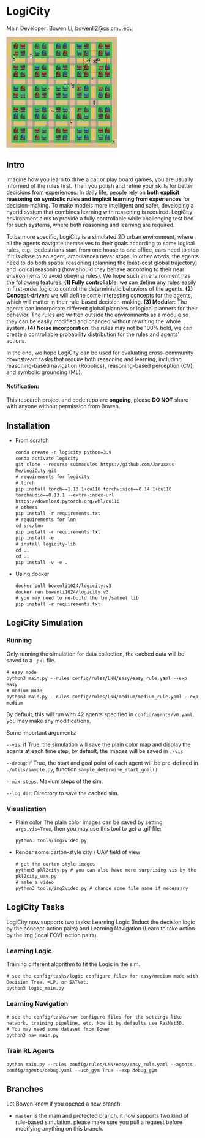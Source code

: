 # LogiCity

Main Developer: Bowen Li, bowenli2@cs.cmu.edu

<img src="imgs/81.png" alt="81" style="zoom:30%;" />

## Intro

Imagine how you learn to drive a car or play board games, you are usually informed of the rules first. Then you polish and refine your skills for better decisions from experiences. In daily life, people rely on **both explicit reasoning on symbolic rules and implicit learning from experiences** for decision-making. To make models more intelligent and safer, developing a hybrid system that combines learning with reasoning is required. LogiCity environment aims to provide a fully controllable while challenging test bed for such systems, where both reasoning and learning are required.

To be more specific, LogiCity is a simulated 2D urban environment, where all the agents navigate themselves to their goals according to some logical rules, e.g., pedestrians start from one house to one office, cars need to stop if it is close to an agent, ambulances never stops. In other words, the agents need to do both spatial reasoning (planning the least-cost global trajectory) and logical reasoning (how should they behave according to their near environments to avoid obeying rules). We hope such an environment has the following features: **(1) Fully controllabl**e: we can define any rules easily in first-order logic to control the deterministic behaviors of the agents. **(2) Concept-driven**: we will define some interesting concepts for the agents, which will matter in their rule-based decision-making. **(3) Modular**: The agents can incorporate different global planners or logical planners for their behavior. The rules are written outside the environments as a module so they can be easily modified and changed without rewriting the whole system. **(4) Noise incorporation**: the rules may not be 100% hold, we can create a controllable probability distribution for the rules and agents' actions.

In the end, we hope LogiCity can be used for evaluating cross-community downstream tasks that require both reasoning and learning, including reasoning-based navigation (Robotics), reasoning-based perception (CV), and symbolic grounding (ML).

#### Notification:

This research project and code repo are **ongoing**, please **DO NOT** share with anyone without permission from Bowen.

## Installation

- From scratch
  ```shell
  conda create -n logicity python=3.9
  conda activate logicity
  git clone --recurse-submodules https://github.com/Jaraxxus-Me/LogiCity.git
  # requirements for logicity
  # torch
  pip install torch==1.13.1+cu116 torchvision==0.14.1+cu116 torchaudio==0.13.1 --extra-index-url https://download.pytorch.org/whl/cu116
  # others
  pip install -r requirements.txt
  # requirements for lnn
  cd src/lnn
  pip install -r requirements.txt
  pip install -e .
  # install logicity-lib
  cd ..
  cd ..
  pip install -v -e .
  ```

- Using docker
  ```shell
  docker pull bowenli1024/logicity:v3
  docker run bowenli1024/logicity:v3
  # you may need to re-build the lnn/satnet lib
  pip install -r requirements.txt
  ```

## LogiCity Simulation

### Running

Only running the simulation for data collection, the cached data will be saved to a `.pkl` file.

```shell
# easy mode
python3 main.py --rules config/rules/LNN/easy/easy_rule.yaml --exp easy
# medium mode
python3 main.py --rules config/rules/LNN/medium/medium_rule.yaml --exp medium
```

By default, this will run with 42 agents specified in `config/agents/v0.yaml`, you may make any modifications.

Some important arguments:

`--vis`: if True, the simulation will save the plain color map and display the agents at each time step, by default, the images will be saved in `./vis`

`--debug`: if True, the start and goal point of each agent will be pre-defined in `./utils/sample.py`, function `sample_determine_start_goal()`

`--max-steps`: Maxium steps of the sim.

`--log_dir`: Directory to save the cached sim.

### Visualization

- Plain color
  The plain color images can be saved by setting `args.vis=True`, then you may use this tool to get a .gif file:
  ```python3
  python3 tools/img2video.py
  ```
- Render some carton-style city / UAV field of view
  ```python3
  # get the carton-style images
  python3 pkl2city.py # you can also have more surprising vis by the pkl2city_uav.py
  # make a video
  python3 tools/img2video.py # change some file name if necessary
  ```

## LogiCity Tasks

LogiCity now supports two tasks: Learning Logic (Induct the decision logic by the concept-action pairs) and Learning Navigation (Learn to take action by the img (local FOV)-action pairs).

### Learning Logic

Training different algorithm to fit the Logic in the sim.

```shell
# see the config/tasks/logic configure files for easy/medium mode with Decision Tree, MLP, or SATNet.
python3 logic_main.py
```

### Learning Navigation

```shell
# see the config/tasks/nav configure files for the settings like network, training pipeline, etc. Now it by defaults use ResNet50.
# You may need some dataset from Bowen
python3 nav_main.py
```

### Train RL Agents

```shell
python main.py --rules config/rules/LNN/easy/easy_rule.yaml --agents config/agents/debug.yaml --use_gym True --exp debug_gym
```

## Branches

Let Bowen know if you opened a new branch.

- `master`
  is the main and protected branch, it now supports two kind of rule-based simulation. please make sure you pull a request before modifying anything on this branch.
